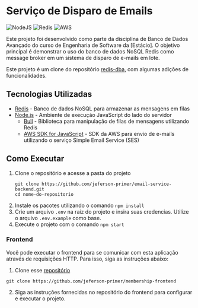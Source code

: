 # Serviço de Disparo de Emails

![NodeJS](https://img.shields.io/badge/node.js-6DA55F?style=for-the-badge&logo=node.js&logoColor=white)
![Redis](https://img.shields.io/badge/redis-%23DD0031.svg?style=for-the-badge&logo=redis&logoColor=white)
![AWS](https://img.shields.io/badge/AWS-%23FF9900.svg?style=for-the-badge&logo=amazon-aws&logoColor=white)


Este projeto foi desenvolvido como parte da disciplina de Banco de Dados Avançado do curso de Engenharia de Software da [Estácio]. O objetivo principal é demonstrar o uso do banco de dados NoSQL Redis como message broker em um sistema de disparo de e-mails em lote.

Este projeto é um clone do repositório [redis-dba](https://github.com/guivahl/redis-dba), com algumas adições de funcionalidades.

## Tecnologias Utilizadas

- [Redis](https://redis.io/) - Banco de dados NoSQL para armazenar as mensagens em filas
- [Node.js](https://nodejs.org/) - Ambiente de execução JavaScript do lado do servidor
  - [Bull](https://github.com/OptimalBits/bull) - Biblioteca para manipulação de filas de mensagens utilizando Redis
  - [AWS SDK for JavaScript](https://docs.aws.amazon.com/AWSJavaScriptSDK/latest/AWS/SES.html#constructor-property) - SDK da AWS para envio de e-mails utilizando o serviço Simple Email Service (SES)

## Como Executar

1. Clone o repositório e acesse a pasta do projeto
   ```shell
   git clone https://github.com/jeferson-primer/email-service-backend.git
   cd nome-do-repositorio
    ```
2. Instale os pacotes utilizando o comando `npm install`
3. Crie um arquivo `.env` na raiz do projeto e insira suas credencias. Utilize o arquivo `.env.example` como base.
4. Execute o projeto com o comando `npm start`

### Frontend

Você pode executar o frontend para se comunicar com esta aplicação através de requisições HTTP. Para isso, siga as instruções abaixo:

1. Clone esse [repositório](https://github.com/jeferson-primer/membership-frontend)
```
git clone https://github.com/jeferson-primer/membership-frontend
```

2. Siga as instruções fornecidas no repositório do frontend para configurar e executar o projeto.
